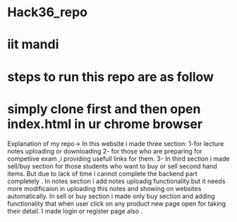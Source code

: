 # Hack36_repo
# iit mandi
# steps to run this repo are as follow
# simply clone first and then open index.html in ur chrome browser


Explanation of my repo->
In this website i made three section: 1-for lecture notes uploading or downloading  2- for those who are preparing for competiive exam ,i providing usefull links for them. 3- In third section i made sell/buy section for those students who want to buy or sell second hand items.
But due to lack of time i cannot complete the backend part completely .
In notes section i add notes uploadig functionality.but it needs more modificaion in uploading this notes and showing on websites automatically.
In sell or buy section i made only buy section and adding functionality that when user click on any product new page open for taking their detail.
I made login or register page also .


